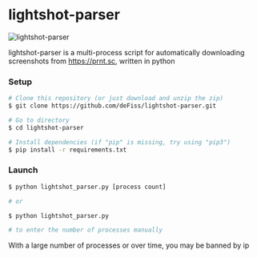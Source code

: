# lightshot-parser

![lightshot-parser](https://imgur.com/IL1nqYR.png "screenshot")​

lightshot-parser is a multi-process script for automatically downloading screenshots from https://prnt.sc, written in python


### Setup

```sh
# Clone this repository (or just download and unzip the zip)
$ git clone https://github.com/deFiss/lightshot-parser.git

# Go to directory
$ cd lightshot-parser

# Install dependencies (if "pip" is missing, try using "pip3")
$ pip install -r requirements.txt
```

### Launch

```sh
$ python lightshot_parser.py [process count]

# or

$ python lightshot_parser.py

# to enter the number of processes manually
```

With a large number of processes or over time, you may be banned by ip
